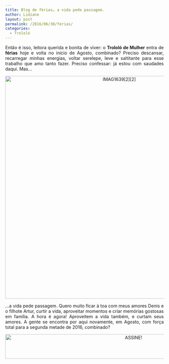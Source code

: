 ```yaml
---
title: Blog de férias… a vida pede passagem.
author: Lidiane
layout: post
permalink: /2016/06/30/ferias/
categories:
  - Trololó
---
```

<p align="justify">
  Então é isso, leitora querida e bonita de viver: o <strong>Trololó de Mulher</strong> entra de <strong>férias</strong> hoje e volta no início de Agosto, combinado? Preciso descansar, recarregar minhas energias, voltar serelepe, leve e saltitante para esse trabalho que amo tanto fazer. Preciso confessar: já estou com saudades daqui. Mas…
</p>

<p align="center">
  <img class="alignnone size-full wp-image-12705" src="https://www.trololodemulher.com.br/2016/06/IMAG163922.jpg" alt="IMAG1639[2][2]" width="709" height="709" />
</p>

<p align="justify">
  …a vida pede passagem. Quero muito ficar à toa com meus amores Denis e o filhote Artur, curtir a vida, aproveitar momentos e criar memórias gostosas em família. A hora é agora! Aproveitem a vida também, e curtam seus amores. A gente se encontra por aqui novamente, em Agosto, com força total para a segunda metade de 2016, combinado?
</p>

<p align="center">
  <a href="http://feedburner.google.com/fb/a/mailverify?uri=blogBichaFemea&loc=en_US" target="_blank" rel="noopener noreferrer"><img class="alignnone size-full wp-image-10439" src="https://www.trololodemulher.com.br/2014/09/ASSINE.png" alt="ASSINE!" width="800" height="78" /></a>
</p>